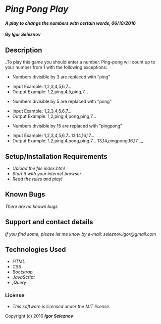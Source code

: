 # _Ping Pong Play_

#### _A play to change the numbers with certain words, 06/10/2016_

#### By _Igor Seleznov_

## Description

_To play this game you should enter a number. Ping-pong will count up to your number from 1 with the following exceptions:
* Numbers divisible by 3 are replaced with "ping"
- Input Example: 1,2,3,4,5,6,7...
- Output Example: 1,2,ping,4,5,ping,7...
* Numbers divisible by 5 are replaced with "pong"
- Input Example: 1,2,3,4,5,6,7...
- Output Example: 1,2,ping,4,pong,ping,7...
* Numbers divisible by 15 are replaced with "pingpong"
- Input Example: 1,2,3,4,5,6,7…13,14,16,17...
- Output Example: 1,2,ping,4,pong,ping,7… 13,14,pingpong,16,17..._

## Setup/Installation Requirements

* _Upload the file index.html_
* _Start it with your internet browser_
* _Read the rules and play!_

## Known Bugs

_There are no known bugs_

## Support and contact details

_If you find some, please let me know by e-mail: seleznov.igor@gmail.com_

## Technologies Used

* _HTML_
* _CSS_
* _Bootstrap_
* _JavaScript_
* _jQuery_

### License

* _This software is licensed under the MIT license._

Copyright (c) 2016 **_Igor Seleznov_**

